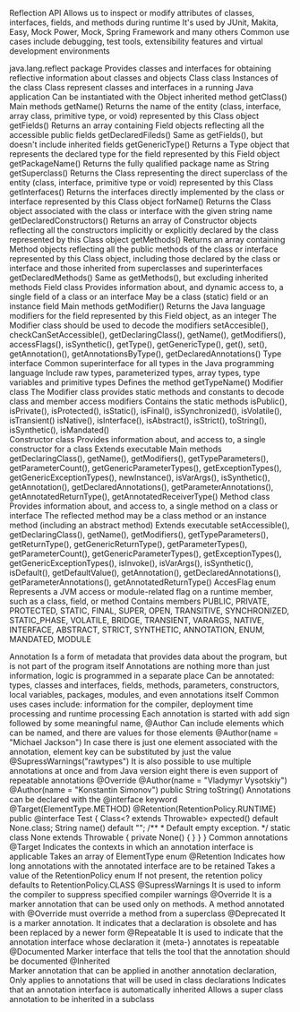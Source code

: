 Reflection API
  Allows us to inspect or modify attributes of classes, interfaces, fields, and methods during runtime
  It's used by JUnit, Makita, Easy, Mock Power, Mock, Spring Framework and many others
  Common use cases include debugging, test tools, extensibility features and virtual development environments

java.lang.reflect package
  Provides classes and interfaces for obtaining reflective information about classes and objects
  Class class
    Instances of the class Class represent classes and interfaces in a running Java application
    Can be instantiated with the Object inherited method getClass()
    Main methods
      getName()
        Returns the name of the entity (class, interface, array class, primitive type, or void) represented by this Class object
      getFields()
        Returns an array containing Field objects reflecting all the accessible public fields
      getDeclaredFileds()
        Same as getFields(), but doesn't include inherited fields
      getGenericType()
        Returns a Type object that represents the declared type for the field represented by this Field object
      getPackageName()
        Returns the fully qualified package name as String
      getSuperclass()
        Returns the Class representing the direct superclass of the entity (class, interface, primitive type or void) 
          represented by this Class
      getInterfaces()
        Returns the interfaces directly implemented by the class or interface represented by this Class object
      forName()
        Returns the Class object associated with the class or interface with the given string name
      getDeclaredConstructors()
        Returns an array of Constructor objects reflecting all the constructors 
          implicitly or explicitly declared by the class represented by this Class object
      getMethods()
        Returns an array containing Method objects reflecting all the public methods of the class or interface 
          represented by this Class object, including those declared by the class or interface 
          and those inherited from superclasses and superinterfaces
      getDeclaredMethods()
        Same as getMethods(), but excluding inherited methods
  Field class
    Provides information about, and dynamic access to, a single field of a class or an interface
    May be a class (static) field or an instance field
    Main methods
      getModifier()
        Returns the Java language modifiers for the field represented by this Field object, as an integer
        The Modifier class should be used to decode the modifiers
      setAccesible(), checkCanSetAccessible(), getDeclaringClass(), getName(), getModifiers(), accessFlags(),
      isSynthetic(), getType(), getGenericType(), get(), set(), getAnnotation(), getAnnotationsByType(), getDeclaredAnnotations()
  Type interface
    Common superinterface for all types in the Java programming language
      Include raw types, parameterized types, array types, type variables and primitive types
    Defines the method getTypeName()
  Modifier class
    The Modifier class provides static methods and constants to decode class and member access modifiers
    Contains the static methods
      isPublic(), isPrivate(), isProtected(), isStatic(), isFinal(), isSynchronized(), isVolatile(), isTransient()
      isNative(), isInterface(), isAbstract(), isStrict(), toString(), isSynthetic(), isMandated()  
  Constructor class
    Provides information about, and access to, a single constructor for a class
    Extends executable
    Main methods
      getDeclaringClass(), getName(), getModifiers(), getTypeParameters(), getParameterCount(), 
      getGenericParameterTypes(), getExceptionTypes(), getGenericExceptionTypes(), newInstance(), 
      isVarArgs(), isSynthetic(), getAnnotation(), getDeclaredAnnotations(), getParameterAnnotations(),
      getAnnotatedReturnType(), getAnnotatedReceiverType()
  Method class
    Provides information about, and access to, a single method on a class or interface
    The reflected method may be a class method or an instance method (including an abstract method)
    Extends executable
      setAccessible(), getDeclaringClass(), getName(), getModifiers(), getTypeParameters(), getReturnType(),
      getGenericReturnType(), getParameterTypes(), getParameterCount(), getGenericParameterTypes(), 
      getExceptionTypes(), getGenericExceptionTypes(), isInvoke(), isVarArgs(), isSynthetic(), isDefault(),
      getDefaultValue(), getAnnotation(), getDeclaredAnnotations(), getParameterAnnotations(), getAnnotatedReturnType()
  AccesFlag enum
    Represents a JVM access or module-related flag on a runtime member, such as a class, field, or method
    Contains members
      PUBLIC, PRIVATE, PROTECTED, STATIC, FINAL, SUPER, OPEN, TRANSITIVE, SYNCHRONIZED, STATIC_PHASE, VOLATILE,
      BRIDGE, TRANSIENT, VARARGS, NATIVE, INTERFACE, ABSTRACT, STRICT, SYNTHETIC, ANNOTATION, ENUM, MANDATED, MODULE

Annotation
  Is a form of metadata that provides data about the program, but is not part of the program itself
    Annotations are nothing more than just information, logic is programmed in a separate place
  Can be annotated: types, classes and interfaces, fields, methods, parameters, constructors, 
    local variables, packages, modules, and even annotations itself
  Common uses cases include: information for the compiler, deployment time processing and runtime processing
  Each annotation is started with add sign followed by some meaningful name, 
    @Author
  Can include elements which can be named, and there are values for those elements
    @Author(name = "Michael Jackson")
  In case there is just one element associated with the annotation, element key can be substituted by just the value
    @SupressWarnings("rawtypes")
  It is also possible to use multiple annotations at once and from Java version eight there is even support
    of repeatable annotations
      @Override
	    @Author(name = "Vladymyr Vysotskiy")
	    @Author(name = "Konstantin Simonov")
	    public String toString()
  Annotations can be declared with the @interface keyword
    @Target(ElementType.METHOD) 
    @Retention(RetentionPolicy.RUNTIME)
    public @interface Test {
      Class<? extends Throwable> expected() default None.class;
	    String name() default "";
        /**
         * Default empty exception.
         */
        static class None extends Throwable {
            private None() {
            }
        }
    }
  Common annotations
    @Target
      Indicates the contexts in which an annotation interface is applicable
      Takes an array of ElementType enum
    @Retention
      Indicates how long annotations with the annotated interface are to be retained
      Takes a value of the RetentionPolicy enum
      If not present, the retention policy defaults to RetentionPolicy.CLASS
    @SupressWarnings
      It is used to inform the compiler to suppress specified compiler warnings
    @Override
      It is a marker annotation that can be used only on methods. A method annotated with @Override must override a method from a superclass
    @Deprecated
      It is a marker annotation. It indicates that a declaration is obsolete and has been replaced by a newer form
    @Repeatable
      It is used to indicate that the annotation interface whose declaration it (meta-) annotates is repeatable
    @Documented 
      Marker interface that tells the tool that the annotation should be documented
    @Inherited  
      Marker annotation that can be applied in another annotation declaration, 
      Only applies to annotations that will be used in class declarations
      Indicates that an annotation interface is automatically inherited
      Allows a super class annotation to be inherited in a subclass

